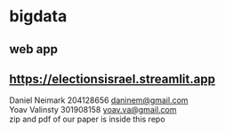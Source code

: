 # bigdata
## web app 
## https://electionsisrael.streamlit.app 

Daniel Neimark 204128656 daninem@gmail.com\
Yoav Valinsty 301908158 yoav.va@gmail.com\
zip and pdf of our paper is inside this repo
